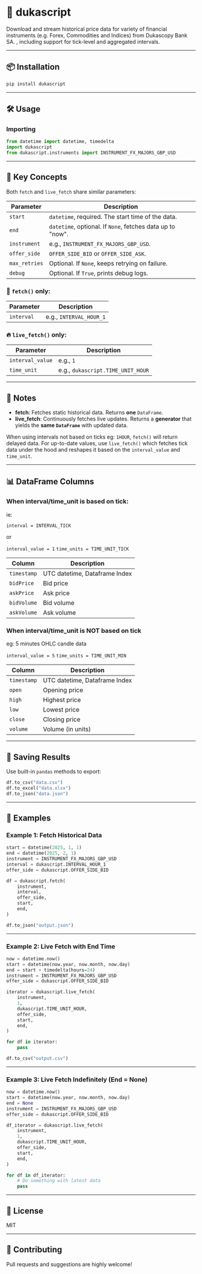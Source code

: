 # 🏦 dukascript

Download and stream historical price data for variety of financial instruments (e.g. Forex, Commodities and Indices) from Dukascopy Bank SA. , including support for tick-level and aggregated intervals.

---

## 📦 Installation

```bash
pip install dukascript
```

---

## 🛠️ Usage

### Importing

```python
from datetime import datetime, timedelta
import dukascript
from dukascript.instruments import INSTRUMENT_FX_MAJORS_GBP_USD
```

---

## 🧠 Key Concepts

Both `fetch` and `live_fetch` share similar parameters:

| Parameter      | Description                                                                 |
|----------------|-----------------------------------------------------------------------------|
| `start`        | `datetime`, required. The start time of the data.                           |
| `end`          | `datetime`, optional. If `None`, fetches data up to "now".                  |
| `instrument`   | e.g., `INSTRUMENT_FX_MAJORS_GBP_USD`.                                       |
| `offer_side`   | `OFFER_SIDE_BID` or `OFFER_SIDE_ASK`.                                       |
| `max_retries`  | Optional. If `None`, keeps retrying on failure.                             |
| `debug`        | Optional. If `True`, prints debug logs.                                     |

### 🧊 `fetch()` only:

| Parameter    | Description                  |
|--------------|------------------------------|
| `interval`   | e.g., `INTERVAL_HOUR_1`      |

### 🔥 `live_fetch()` only:

| Parameter         | Description                                 |
|-------------------|---------------------------------------------|
| `interval_value`  | e.g., `1`                                    |
| `time_unit`       | e.g., `dukascript.TIME_UNIT_HOUR`           |

---

## 📝 Notes

- **fetch**: Fetches static historical data. Returns **one** `DataFrame`.
- **live_fetch**: Continuously fetches live updates. Returns a **generator** that yields the **same `DataFrame`** with updated data.

When using intervals not based on ticks eg: `1HOUR`, `fetch()` will return delayed data. For up-to-date values, use `live_fetch()` which fetches tick data under the hood and reshapes it based on the `interval_value` and `time_unit`.

---

## 📊 DataFrame Columns

### When interval/time_unit is based on tick:
ie:

`interval = INTERVAL_TICK`

or

`interval_value = 1`
`time_units = TIME_UNIT_TICK`

| Column      | Description            |
|-------------|------------------------|
| `timestamp` | UTC datetime, Dataframe Index |
| `bidPrice`  | Bid price              |
| `askPrice`  | Ask price              |
| `bidVolume` | Bid volume             |
| `askVolume` | Ask volume             |

### When interval/time_unit is NOT based on tick
eg: 5 minutes OHLC candle data

`interval_value = 5`
`time_units = TIME_UNIT_MIN`

| Column      | Description            |
|-------------|------------------------|
| `timestamp` | UTC datetime, Dataframe Index |
| `open`      | Opening price          |
| `high`      | Highest price          |
| `low`       | Lowest price           |
| `close`     | Closing price          |
| `volume`    | Volume (in units)      |

---

## 💾 Saving Results

Use built-in `pandas` methods to export:

```python
df.to_csv("data.csv")
df.to_excel("data.xlsx")
df.to_json("data.json")
```

---

## 🚀 Examples

### Example 1: Fetch Historical Data

```python
start = datetime(2025, 1, 1)
end = datetime(2025, 2, 1)
instrument = INSTRUMENT_FX_MAJORS_GBP_USD
interval = dukascript.INTERVAL_HOUR_1
offer_side = dukascript.OFFER_SIDE_BID

df = dukascript.fetch(
    instrument,
    interval,
    offer_side,
    start,
    end,
)

df.to_json("output.json")
```

---

### Example 2: Live Fetch with End Time

```python
now = datetime.now()
start = datetime(now.year, now.month, now.day)
end = start + timedelta(hours=24)
instrument = INSTRUMENT_FX_MAJORS_GBP_USD
offer_side = dukascript.OFFER_SIDE_BID

iterator = dukascript.live_fetch(
    instrument,
    1,
    dukascript.TIME_UNIT_HOUR,
    offer_side,
    start,
    end,
)

for df in iterator:
    pass

df.to_csv("output.csv")
```

---

### Example 3: Live Fetch Indefinitely (End = None)

```python
now = datetime.now()
start = datetime(now.year, now.month, now.day)
end = None
instrument = INSTRUMENT_FX_MAJORS_GBP_USD
offer_side = dukascript.OFFER_SIDE_BID

df_iterator = dukascript.live_fetch(
    instrument,
    1,
    dukascript.TIME_UNIT_HOUR,
    offer_side,
    start,
    end,
)

for df in df_iterator:
    # Do something with latest data
    pass
```

---

## 📄 License

MIT

---

## 👋 Contributing

Pull requests and suggestions are highly welcome!

